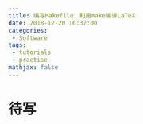 ```yaml
---
title: 编写Makefile，利用make编译LaTeX
date: 2018-12-20 16:37:00
categories:
 - Software
tags: 
 - tutorials
 - practise
mathjax: false
---
```


# 待写
